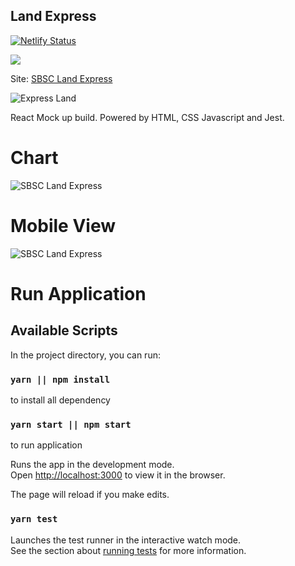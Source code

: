 
## Land Express

[![Netlify Status](https://api.netlify.com/api/v1/badges/e7777d34-cebb-42b4-bfa5-16d6e2192125/deploy-status)](https://app.netlify.com/sites/simpu-conversation/deploys)

<a href="https://www.netlify.com">
  <img src="https://www.netlify.com/img/global/badges/netlify-color-accent.svg"/>
</a>

Site: [SBSC Land Express](https://sbsc-frontend.netlify.com)

![Express Land](https://res.cloudinary.com/sirsuccess/image/upload/v1584913478/react-native%20snapshot/landExpress_exe9s3.png)

React Mock up build. Powered by HTML, CSS Javascript and Jest.

<!-- ## Features

- Unit testing
- Modular programming
- Navbar Toggle
- Responsive Layout -->

# Chart
![SBSC Land Express](https://res.cloudinary.com/sirsuccess/image/upload/v1584913476/react-native%20snapshot/Chart_zhzfmo.png)

# Mobile View

![SBSC Land Express](https://res.cloudinary.com/sirsuccess/image/upload/v1584913476/react-native%20snapshot/mobile_y1xl7m.png)

# Run Application

## Available Scripts

In the project directory, you can run:

### `yarn || npm install`

to install all dependency

### `yarn start || npm start`

to run application

Runs the app in the development mode.<br />
Open [http://localhost:3000](http://localhost:3000) to view it in the browser.

The page will reload if you make edits.<br />

### `yarn test`

Launches the test runner in the interactive watch mode.<br />
See the section about [running tests](https://facebook.github.io/create-react-app/docs/running-tests) for more information.
